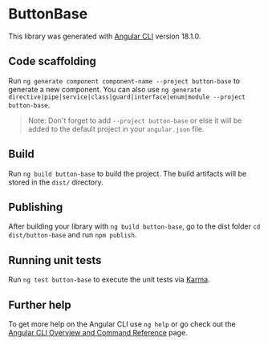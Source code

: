 # ButtonBase

This library was generated with [Angular CLI](https://github.com/angular/angular-cli) version 18.1.0.

## Code scaffolding

Run `ng generate component component-name --project button-base` to generate a new component. You can also use `ng generate directive|pipe|service|class|guard|interface|enum|module --project button-base`.
> Note: Don't forget to add `--project button-base` or else it will be added to the default project in your `angular.json` file. 

## Build

Run `ng build button-base` to build the project. The build artifacts will be stored in the `dist/` directory.

## Publishing

After building your library with `ng build button-base`, go to the dist folder `cd dist/button-base` and run `npm publish`.

## Running unit tests

Run `ng test button-base` to execute the unit tests via [Karma](https://karma-runner.github.io).

## Further help

To get more help on the Angular CLI use `ng help` or go check out the [Angular CLI Overview and Command Reference](https://angular.dev/tools/cli) page.
